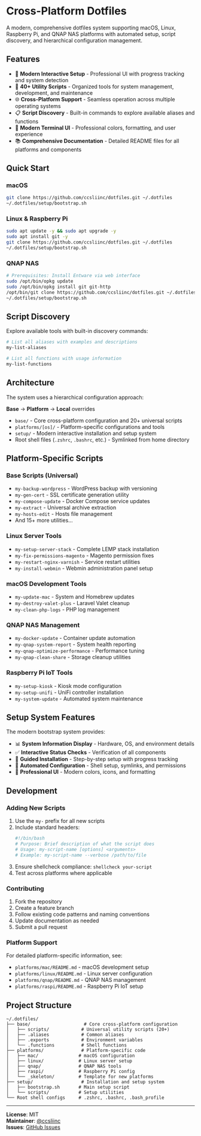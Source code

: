# Cross-Platform Dotfiles

A modern, comprehensive dotfiles system supporting macOS, Linux, Raspberry Pi, and QNAP NAS platforms with automated setup, script discovery, and hierarchical configuration management.

## Features

- 🚀 **Modern Interactive Setup** - Professional UI with progress tracking and system detection
- 🔧 **40+ Utility Scripts** - Organized tools for system management, development, and maintenance
- 🌐 **Cross-Platform Support** - Seamless operation across multiple operating systems
- 📋 **Script Discovery** - Built-in commands to explore available aliases and functions
- 🎨 **Modern Terminal UI** - Professional colors, formatting, and user experience
- 📚 **Comprehensive Documentation** - Detailed README files for all platforms and components

## Quick Start

### macOS
```bash
git clone https://github.com/ccsliinc/dotfiles.git ~/.dotfiles
~/.dotfiles/setup/bootstrap.sh
```

### Linux & Raspberry Pi
```bash
sudo apt update -y && sudo apt upgrade -y
sudo apt install git -y
git clone https://github.com/ccsliinc/dotfiles.git ~/.dotfiles
~/.dotfiles/setup/bootstrap.sh
```

### QNAP NAS
```bash
# Prerequisites: Install Entware via web interface
sudo /opt/bin/opkg update
sudo /opt/bin/opkg install git git-http
/opt/bin/git clone https://github.com/ccsliinc/dotfiles.git ~/.dotfiles
~/.dotfiles/setup/bootstrap.sh
```

## Script Discovery

Explore available tools with built-in discovery commands:

```bash
# List all aliases with examples and descriptions
my-list-aliases

# List all functions with usage information  
my-list-functions
```

## Architecture

The system uses a hierarchical configuration approach:

**Base** → **Platform** → **Local** overrides

- `base/` - Core cross-platform configuration and 20+ universal scripts
- `platforms/[os]/` - Platform-specific configurations and tools
- `setup/` - Modern interactive installation and setup system
- Root shell files (`.zshrc`, `.bashrc`, etc.) - Symlinked from home directory

## Platform-Specific Scripts

### Base Scripts (Universal)
- `my-backup-wordpress` - WordPress backup with versioning
- `my-gen-cert` - SSL certificate generation utility
- `my-compose-update` - Docker Compose service updates
- `my-extract` - Universal archive extraction
- `my-hosts-edit` - Hosts file management
- And 15+ more utilities...

### Linux Server Tools
- `my-setup-server-stack` - Complete LEMP stack installation
- `my-fix-permissions-magento` - Magento permission fixes
- `my-restart-nginx-varnish` - Service restart utilities
- `my-install-webmin` - Webmin administration panel setup

### macOS Development Tools  
- `my-update-mac` - System and Homebrew updates
- `my-destroy-valet-plus` - Laravel Valet cleanup
- `my-clean-php-logs` - PHP log management

### QNAP NAS Management
- `my-docker-update` - Container update automation
- `my-qnap-system-report` - System health reporting
- `my-qnap-optimize-performance` - Performance tuning
- `my-qnap-clean-share` - Storage cleanup utilities

### Raspberry Pi IoT Tools
- `my-setup-kiosk` - Kiosk mode configuration
- `my-setup-unifi` - UniFi controller installation
- `my-system-update` - Automated system maintenance

## Setup System Features

The modern bootstrap system provides:

- 📊 **System Information Display** - Hardware, OS, and environment details
- ✅ **Interactive Status Checks** - Verification of all components
- 🎯 **Guided Installation** - Step-by-step setup with progress tracking
- 🔧 **Automated Configuration** - Shell setup, symlinks, and permissions
- 🎨 **Professional UI** - Modern colors, icons, and formatting

## Development

### Adding New Scripts

1. Use the `my-` prefix for all new scripts
2. Include standard headers:
   ```bash
   #!/bin/bash
   # Purpose: Brief description of what the script does
   # Usage: my-script-name [options] <arguments>
   # Example: my-script-name --verbose /path/to/file
   ```
3. Ensure shellcheck compliance: `shellcheck your-script`
4. Test across platforms where applicable

### Contributing

1. Fork the repository
2. Create a feature branch
3. Follow existing code patterns and naming conventions
4. Update documentation as needed
5. Submit a pull request

### Platform Support

For detailed platform-specific information, see:
- `platforms/mac/README.md` - macOS development setup
- `platforms/linux/README.md` - Linux server configuration
- `platforms/qnap/README.md` - QNAP NAS management
- `platforms/raspi/README.md` - Raspberry Pi IoT setup

## Project Structure

```
~/.dotfiles/
├── base/                    # Core cross-platform configuration
│   ├── scripts/            # Universal utility scripts (20+)
│   ├── .aliases            # Common aliases
│   ├── .exports            # Environment variables
│   └── .functions          # Shell functions
├── platforms/              # Platform-specific code
│   ├── mac/               # macOS configuration
│   ├── linux/             # Linux server setup
│   ├── qnap/              # QNAP NAS tools
│   ├── raspi/             # Raspberry Pi config
│   └── _skeleton/         # Template for new platforms
├── setup/                  # Installation and setup system
│   ├── bootstrap.sh       # Main setup script
│   └── scripts/           # Setup utilities
└── Root shell configs     # .zshrc, .bashrc, .bash_profile
```

---

**License**: MIT  
**Maintainer**: [@ccsliinc](https://github.com/ccsliinc)  
**Issues**: [GitHub Issues](https://github.com/ccsliinc/dotfiles/issues)
